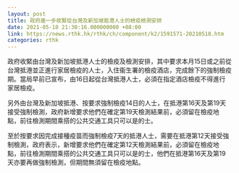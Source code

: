```yaml
---
layout: post
title: 政府進一步收緊從台灣及新加坡抵港人士的檢疫檢測安排
date: 2021-05-18 21:30:16.000000000 +08:00
link: https://news.rthk.hk/rthk/ch/component/k2/1591571-20210518.htm
categories: rthk
---
```


政府收緊由台灣及新加坡抵港人士的檢疫及檢測安排，其中要求本月15日或之前從台灣抵港並正進行家居檢疫的人士，入住衞生署的檢疫酒店，完成餘下的強制檢疫期。當局早前已宣布，由16日起從台灣抵港人士，必須在指定酒店檢疫不得進行家居檢疫。

另外由台灣及新加坡抵港、按要求強制檢疫14日的人士，在抵港第16天及第19天接受強制檢測，政府新增要求他們在確定第19天檢測結果前，必須留在檢疫地點，前往檢測期間乘搭的公共交通工具只可以是的士。

至於按要求因完成接種疫苗而強制檢疫7天的抵港人士，需要在抵港第12天接受強制檢測，政府表示，新增要求他們在確定第12天檢測結果前，必須留在檢疫地點，前往檢測期間乘搭的公共交通工具只可以是的士，他們在抵港第16天及第19天亦要再做強制檢測，但期間無須留在檢疫地點。

